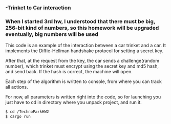 ### -Trinket to Car interaction

### When I started 3rd hw, I understood that there must be big, 256-bit kind of numbers, so this homework will be upgraded eventually, big numbers will be used

This code is an example of the interaction between a car trinket and a car.
It implements the Diffie-Hellman handshake protocol for setting a secret key. 

After that, at the request from the key, the car sends a challenge(random number), which trinket must encrypt using the secret key and md5 hash, and send back. If the hash is correct, the machine will open.

Each step of the algorithm is written to console, from where you can track all actions.

For now, all parameters is written right into the code, so for launching you just have to cd in directory where you unpack project, and run it.

```sh
$ cd /TechnoParkHW2
$ cargo run
```
